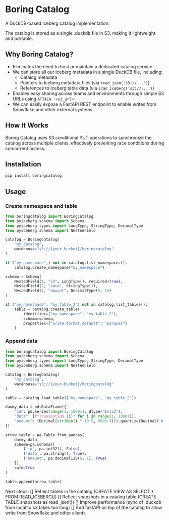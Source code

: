 # Boring Catalog

A DuckDB-based Iceberg catalog implementation.

The catalog is stored as a single .duckdb file in S3, making it lightweight and portable.

## Why Boring Catalog?
- Eliminates the need to host or maintain a dedicated catalog service
- We can store all our Iceberg metadata in a single DuckDB file, including:
  - Catalog metadata
  - Pointers to Iceberg metadata files (via `read_json('s3://...')`)
  - References to Iceberg table data (via `scan_iceberg('s3://...')`)
- Enables easy sharing across teams and environments through simple S3 URLs using `ATTACH '<s3_url>'`
- We can easily expose a FastAPI REST endpoint to enable writes from Snowflake and other external systems

## How It Works

Boring Catalog uses S3 conditional PUT operations to synchronize the catalog across multiple clients, effectively preventing race conditions during concurrent access.

## Installation

```bash
pip install boringcatalog
```

## Usage

### Create namespace and table

```python
from boringcatalog import BoringCatalog
from pyiceberg.schema import Schema
from pyiceberg.types import LongType, StringType, DecimalType
from pyiceberg.schema import NestedField

catalog = BoringCatalog(
    "my_catalog",
    warehouse="s3://{your-bucket}/boringcatalog"
)

if ("my_namespace",) not in catalog.list_namespaces():
    catalog.create_namespace("my_namespace")

schema = Schema(
    NestedField(1, "id", LongType(), required=True),
    NestedField(2, "data", StringType()),
    NestedField(3, "amount", DecimalType(5, 1))
)

if ("my_namespace", "my_table_2") not in catalog.list_tables():
    table = catalog.create_table(
        identifier=("my_namespace", "my_table_2"),
        schema=schema,
        properties={"write.format.default": "parquet"}
    )
```


### Append data

```python
from boringcatalog import BoringCatalog
from pyiceberg.schema import Schema
from pyiceberg.types import LongType, StringType, DecimalType
from pyiceberg.schema import NestedField

catalog = BoringCatalog(
    "my_catalog",
    warehouse="s3://{your-bucket}/boringcatalog"
)

table = catalog.load_table(("my_namespace", "my_table_2"))

dummy_data = pd.DataFrame({
    "id": pd.Series(range(1, 10001), dtype="Int32"), 
    "data": [f"Transaction_{i}" for i in range(1, 10001)],
    "amount": [Decimal(str(min(i * 10.5, 9999.9))).quantize(Decimal('0.1')) for i in range(1, 10001)]   
})

arrow_table = pa.Table.from_pandas(
    dummy_data,
    schema=pa.schema([
        ('id', pa.int32(), False), 
        ('data', pa.string(), True),
        ('amount', pa.decimal128(5, 1), True) 
    ]),
    safe=True
)

table.append(arrow_table)
```

Next steps:
[] Reflect tables in the catalog (CREATE VIEW AS SELECT * FROM READ_ICEBERG())
[] Reflect snapshots in a catalog table (CREATE TABLE snapshots as read_json())
[] Improve performance (sync of .duckdb from local to s3 takes too long)
[] Add fastAPI on top of the catalog to allow write from Snowflake and other clients
